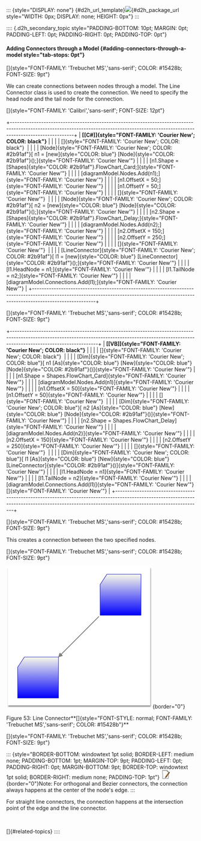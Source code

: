 ::: {style="DISPLAY: none"}
[](ms-xhelp:///?Id=d2h_url_template){#d2h_url_template}![](!package_url!){#d2h_package_url style="WIDTH: 0px; DISPLAY: none; HEIGHT: 0px"}
:::

:::: {.d2h_secondary_topic style="PADDING-BOTTOM: 10pt; MARGIN: 0pt; PADDING-LEFT: 0pt; PADDING-RIGHT: 0pt; PADDING-TOP: 0pt"}
#### Adding Connectors through a Model {#adding-connectors-through-a-model style="tab-stops: 0pt"}

[]{style="FONT-FAMILY: 'Trebuchet MS','sans-serif'; COLOR: #15428b; FONT-SIZE: 9pt"} 

We can create connections between nodes through a model. The Line Connector class is used to create the connection. We need to specify the head node and the tail node for the connection.

[]{style="FONT-FAMILY: 'Calibri','sans-serif'; FONT-SIZE: 12pt"} 

+--------------------------------------------------------------------------------------------------------------------------------------------------------------------------------------+
| **[\[C#\]]{style="FONT-FAMILY: 'Courier New'; COLOR: black"}**                                                                                                                       |
|                                                                                                                                                                                      |
| []{style="FONT-FAMILY: 'Courier New'; COLOR: black"}                                                                                                                                 |
|                                                                                                                                                                                      |
| [Node]{style="FONT-FAMILY: 'Courier New'; COLOR: #2b91af"}[ n1 = [new]{style="COLOR: blue"} [Node]{style="COLOR: #2b91af"}();]{style="FONT-FAMILY: 'Courier New'"}                   |
|                                                                                                                                                                                      |
| [n1.Shape = [Shapes]{style="COLOR: #2b91af"}.FlowChart_Card;]{style="FONT-FAMILY: 'Courier New'"}                                                                                    |
|                                                                                                                                                                                      |
| [diagramModel.Nodes.Add(n1);]{style="FONT-FAMILY: 'Courier New'"}                                                                                                                    |
|                                                                                                                                                                                      |
| [n1.OffsetX = 50;]{style="FONT-FAMILY: 'Courier New'"}                                                                                                                               |
|                                                                                                                                                                                      |
| [n1.OffsetY = 50;]{style="FONT-FAMILY: 'Courier New'"}                                                                                                                               |
|                                                                                                                                                                                      |
| []{style="FONT-FAMILY: 'Courier New'"}                                                                                                                                               |
|                                                                                                                                                                                      |
| [Node]{style="FONT-FAMILY: 'Courier New'; COLOR: #2b91af"}[ n2 = [new]{style="COLOR: blue"} [Node]{style="COLOR: #2b91af"}();]{style="FONT-FAMILY: 'Courier New'"}                   |
|                                                                                                                                                                                      |
| [n2.Shape = [Shapes]{style="COLOR: #2b91af"}.FlowChart_Delay;]{style="FONT-FAMILY: 'Courier New'"}                                                                                   |
|                                                                                                                                                                                      |
| [diagramModel.Nodes.Add(n2);]{style="FONT-FAMILY: 'Courier New'"}                                                                                                                    |
|                                                                                                                                                                                      |
| [n2.OffsetX = 150;]{style="FONT-FAMILY: 'Courier New'"}                                                                                                                              |
|                                                                                                                                                                                      |
| [n2.OffsetY = 250;]{style="FONT-FAMILY: 'Courier New'"}                                                                                                                              |
|                                                                                                                                                                                      |
| []{style="FONT-FAMILY: 'Courier New'"}                                                                                                                                               |
|                                                                                                                                                                                      |
| [LineConnector]{style="FONT-FAMILY: 'Courier New'; COLOR: #2b91af"}[ l1 = [new]{style="COLOR: blue"} [LineConnector]{style="COLOR: #2b91af"}();]{style="FONT-FAMILY: 'Courier New'"} |
|                                                                                                                                                                                      |
| [l1.HeadNode = n1;]{style="FONT-FAMILY: 'Courier New'"}                                                                                                                              |
|                                                                                                                                                                                      |
| [l1.TailNode = n2;]{style="FONT-FAMILY: 'Courier New'"}                                                                                                                              |
|                                                                                                                                                                                      |
| [diagramModel.Connections.Add(l1);]{style="FONT-FAMILY: 'Courier New'"}                                                                                                              |
+--------------------------------------------------------------------------------------------------------------------------------------------------------------------------------------+

[]{style="FONT-FAMILY: 'Trebuchet MS','sans-serif'; COLOR: #15428b; FONT-SIZE: 9pt"} 

+------------------------------------------------------------------------------------------------------------------------------------------------------------------------------------------------+
| **[\[VB\]]{style="FONT-FAMILY: 'Courier New'; COLOR: black"}**                                                                                                                                 |
|                                                                                                                                                                                                |
| []{style="FONT-FAMILY: 'Courier New'; COLOR: black"}                                                                                                                                           |
|                                                                                                                                                                                                |
| [Dim]{style="FONT-FAMILY: 'Courier New'; COLOR: blue"}[ n1 [As]{style="COLOR: blue"} [New]{style="COLOR: blue"} [Node]{style="COLOR: #2b91af"}()]{style="FONT-FAMILY: 'Courier New'"}          |
|                                                                                                                                                                                                |
| [n1.Shape = Shapes.FlowChart_Card]{style="FONT-FAMILY: 'Courier New'"}                                                                                                                         |
|                                                                                                                                                                                                |
| [diagramModel.Nodes.Add(n1)]{style="FONT-FAMILY: 'Courier New'"}                                                                                                                               |
|                                                                                                                                                                                                |
| [n1.OffsetX = 50]{style="FONT-FAMILY: 'Courier New'"}                                                                                                                                          |
|                                                                                                                                                                                                |
| [n1.OffsetY = 50]{style="FONT-FAMILY: 'Courier New'"}                                                                                                                                          |
|                                                                                                                                                                                                |
| []{style="FONT-FAMILY: 'Courier New'"}                                                                                                                                                         |
|                                                                                                                                                                                                |
| [Dim]{style="FONT-FAMILY: 'Courier New'; COLOR: blue"}[ n2 [As]{style="COLOR: blue"} [New]{style="COLOR: blue"} [Node]{style="COLOR: #2b91af"}()]{style="FONT-FAMILY: 'Courier New'"}          |
|                                                                                                                                                                                                |
| [n2.Shape = Shapes.FlowChart_Delay]{style="FONT-FAMILY: 'Courier New'"}                                                                                                                        |
|                                                                                                                                                                                                |
| [diagramModel.Nodes.Add(n2)]{style="FONT-FAMILY: 'Courier New'"}                                                                                                                               |
|                                                                                                                                                                                                |
| [n2.OffsetX = 150]{style="FONT-FAMILY: 'Courier New'"}                                                                                                                                         |
|                                                                                                                                                                                                |
| [n2.OffsetY = 250]{style="FONT-FAMILY: 'Courier New'"}                                                                                                                                         |
|                                                                                                                                                                                                |
| []{style="FONT-FAMILY: 'Courier New'"}                                                                                                                                                         |
|                                                                                                                                                                                                |
| [Dim]{style="FONT-FAMILY: 'Courier New'; COLOR: blue"}[ l1 [As]{style="COLOR: blue"} [New]{style="COLOR: blue"} [LineConnector]{style="COLOR: #2b91af"}()]{style="FONT-FAMILY: 'Courier New'"} |
|                                                                                                                                                                                                |
| [l1.HeadNode = n1]{style="FONT-FAMILY: 'Courier New'"}                                                                                                                                         |
|                                                                                                                                                                                                |
| [l1.TailNode = n2]{style="FONT-FAMILY: 'Courier New'"}                                                                                                                                         |
|                                                                                                                                                                                                |
| [diagramModel.Connections.Add(l1)]{style="FONT-FAMILY: 'Courier New'"}[]{style="FONT-FAMILY: 'Courier New'"}                                                                                   |
+------------------------------------------------------------------------------------------------------------------------------------------------------------------------------------------------+

[]{style="FONT-FAMILY: 'Trebuchet MS','sans-serif'; COLOR: #15428b; FONT-SIZE: 9pt"} 

This creates a connection between the two specified nodes.

[]{style="FONT-FAMILY: 'Trebuchet MS','sans-serif'; COLOR: #15428b; FONT-SIZE: 9pt"} 

![](ImagesExt/image62_60.jpg){border="0"}

Figure 53: Line Connector**[]{style="FONT-STYLE: normal; FONT-FAMILY: 'Trebuchet MS','sans-serif'; COLOR: #15428b"}**

[]{style="FONT-FAMILY: 'Trebuchet MS','sans-serif'; COLOR: #15428b; FONT-SIZE: 9pt"} 

::: {style="BORDER-BOTTOM: windowtext 1pt solid; BORDER-LEFT: medium none; PADDING-BOTTOM: 1pt; MARGIN-TOP: 9pt; PADDING-LEFT: 0pt; PADDING-RIGHT: 0pt; MARGIN-BOTTOM: 9pt; BORDER-TOP: windowtext 1pt solid; BORDER-RIGHT: medium none; PADDING-TOP: 1pt"}
![](ImagesExt/image62_5.jpg){border="0"}Note: For orthogonal and Bezier connectors, the connection always happens at the center of the node\'s edge.
:::

For straight line connectors, the connection happens at the intersection point of the edge and the line connector.

 

[]{#related-topics}
::::
